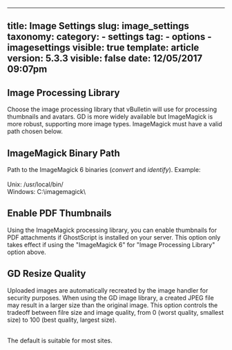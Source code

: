 
---
title: Image Settings
slug: image_settings
taxonomy:
    category:
        - settings
    tag:
        - options
        - imagesettings
visible: true
template: article
version: 5.3.3
visible: false
date: 12/05/2017 09:07pm
---

## Image Processing Library
Choose the image processing library that vBulletin will use for processing thumbnails and avatars.  GD is more widely available but ImageMagick is more robust, supporting more image types. ImageMagick must have a valid path chosen below.

## ImageMagick Binary Path
Path to the ImageMagick 6 binaries (<i>convert</i> and <i>identify</i>). Example:<br /><br />
Unix: /usr/local/bin/<br />
Windows: C:\imagemagick\

## Enable PDF Thumbnails
Using the ImageMagick processing library, you can enable thumbnails for PDF attachments if GhostScript is installed on your server. 
This option only takes effect if using the "ImageMagick 6" for "Image Processing Library" option above.

## GD Resize Quality
Uploaded images are automatically recreated by the image handler for security purposes. When using the GD image library, a created JPEG file may result in a larger size than the original image.  This option controls the tradeoff between filre size and image quality, from 0 (worst quality, smallest size) to 100 (best quality, largest size). <br /><br />

The default is suitable for most sites.



